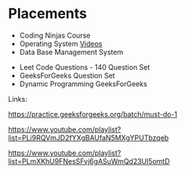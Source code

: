# Placements

* Coding Ninjas Course
* Operating System [Videos](https://www.youtube.com/playlist?list=PLmXKhU9FNesSFvj6gASuWmQd23Ul5omtD)
* Data Base Management System





- Leet Code Questions - 140 Question Set
- GeeksForGeeks Question Set
- Dynamic Programming GeeksForGeeks



Links: 

https://practice.geeksforgeeks.org/batch/must-do-1

https://www.youtube.com/playlist?list=PLi9RQVmJD2fYXgBAUfaN5MXgYPUTbzqeb

https://www.youtube.com/playlist?list=PLmXKhU9FNesSFvj6gASuWmQd23Ul5omtD



